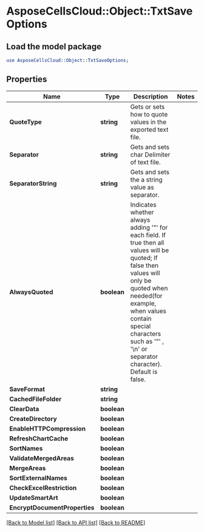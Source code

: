 # AsposeCellsCloud::Object::TxtSaveOptions 

## Load the model package
```perl
use AsposeCellsCloud::Object::TxtSaveOptions;
```

## Properties
Name | Type | Description | Notes
------------ | ------------- | ------------- | -------------
**QuoteType** | **string** | Gets or sets how to quote values in the exported text file. |
**Separator** | **string** | Gets and sets char Delimiter of text file. |
**SeparatorString** | **string** | Gets and sets the a string value as separator. |
**AlwaysQuoted** | **boolean** | Indicates whether always adding '"' for each field. If true then all values will be quoted; If false then values will only be quoted when needed(for example, when values contain special characters such as '"' , '\n' or separator character). Default is false. |
**SaveFormat** | **string** |  |
**CachedFileFolder** | **string** |  |
**ClearData** | **boolean** |  |
**CreateDirectory** | **boolean** |  |
**EnableHTTPCompression** | **boolean** |  |
**RefreshChartCache** | **boolean** |  |
**SortNames** | **boolean** |  |
**ValidateMergedAreas** | **boolean** |  |
**MergeAreas** | **boolean** |  |
**SortExternalNames** | **boolean** |  |
**CheckExcelRestriction** | **boolean** |  |
**UpdateSmartArt** | **boolean** |  |
**EncryptDocumentProperties** | **boolean** |  |  

[[Back to Model list]](../README.md#documentation-for-models) [[Back to API list]](../README.md#documentation-for-api-endpoints) [[Back to README]](../README.md)

